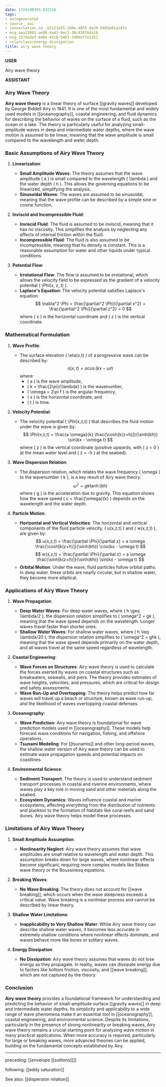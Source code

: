 ```yaml
---
date: 1724190393.032316
tags:
- autogenerated
- source__oai
- conversation_id__b5133a55-2d8e-4055-8e26-6b03e01a24fa
- msg_aaa23801-ae80-4a42-8ec1-30c438f64a1b
- msg_157dadef-840a-45cb-b482-2d0bef7e1261
- colorclass/energy-dissipation
title: airy wave theory
---
```


**USER**

Airy wave theory


**ASSISTANT**

### Airy Wave Theory

**Airy wave theory** is a linear theory of surface [[gravity waves]] developed by George Biddell Airy in 1841. It is one of the most fundamental and widely used models in [[oceanography]], coastal engineering, and fluid dynamics for describing the behavior of waves on the surface of a fluid, such as the ocean or a lake. The theory is particularly useful for analyzing small-amplitude waves in deep and intermediate water depths, where the wave motion is assumed to be linear, meaning that the wave amplitude is small compared to the wavelength and water depth.

### Basic Assumptions of Airy Wave Theory

1. **Linearization**:
   - **Small Amplitude Waves**: The theory assumes that the wave amplitude \( a \) is small compared to the wavelength \( \lambda \) and the water depth \( h \). This allows the governing equations to be linearized, simplifying the analysis.
   - **Sinusoidal Waves**: The waves are assumed to be sinusoidal, meaning that the wave profile can be described by a simple sine or cosine function.

2. **Inviscid and Incompressible Fluid**:
   - **Inviscid Fluid**: The fluid is assumed to be inviscid, meaning that it has no viscosity. This simplifies the analysis by neglecting any effects of internal friction within the fluid.
   - **Incompressible Fluid**: The fluid is also assumed to be incompressible, meaning that its density is constant. This is a reasonable assumption for water and other liquids under typical conditions.

3. **Potential Flow**:
   - **Irrotational Flow**: The flow is assumed to be irrotational, which allows the velocity field to be expressed as the gradient of a velocity potential \( \Phi(x, z, t) \).
   - **Laplace's Equation**: The velocity potential satisfies Laplace's equation:
     $$
     \nabla^2 \Phi = \frac{\partial^2 \Phi}{\partial x^2} + \frac{\partial^2 \Phi}{\partial z^2} = 0
     $$
     where \( x \) is the horizontal coordinate and \( z \) is the vertical coordinate.

### Mathematical Formulation

1. **Wave Profile**:
   - The surface elevation \( \eta(x,t) \) of a progressive wave can be described by:
     $$
     \eta(x,t) = a \cos(kx - \omega t)
     $$
     where:
     - \( a \) is the wave amplitude,
     - \( k = \frac{2\pi}{\lambda} \) is the wavenumber,
     - \( \omega = 2\pi f \) is the angular frequency,
     - \( x \) is the horizontal coordinate, and
     - \( t \) is time.

2. **Velocity Potential**:
   - The velocity potential \( \Phi(x,z,t) \) that describes the fluid motion under the wave is given by:
     $$
     \Phi(x,z,t) = \frac{a \omega}{k} \frac{\cosh[k(z+h)]}{\sinh(kh)} \sin(kx - \omega t)
     $$
     where \( z \) is the vertical coordinate (positive upwards, with \( z = 0 \) at the mean water level and \( z = -h \) at the seabed).

3. **Wave Dispersion Relation**:
   - The dispersion relation, which relates the wave frequency \( \omega \) to the wavenumber \( k \), is a key result of Airy wave theory:
     $$
     \omega^2 = gk \tanh(kh)
     $$
     where \( g \) is the acceleration due to gravity. This equation shows how the wave speed \( c = \frac{\omega}{k} \) depends on the wavelength and the water depth.

4. **Particle Motion**:
   - **Horizontal and Vertical Velocities**: The horizontal and vertical components of the fluid particle velocity, \( u(x,z,t) \) and \( w(x,z,t) \), are given by:
     $$
     u(x,z,t) = \frac{\partial \Phi}{\partial x} = a \omega \frac{\cosh[k(z+h)]}{\sinh(kh)} \cos(kx - \omega t)
     $$
     $$
     w(x,z,t) = \frac{\partial \Phi}{\partial z} = a \omega \frac{\sinh[k(z+h)]}{\sinh(kh)} \sin(kx - \omega t)
     $$
   - **Orbital Motion**: Under the wave, fluid particles follow orbital paths. In deep water, these orbits are nearly circular, but in shallow water, they become more elliptical.

### Applications of Airy Wave Theory

1. **Wave Propagation**:
   - **Deep Water Waves**: For deep water waves, where \( h \geq \lambda/2 \), the dispersion relation simplifies to \( \omega^2 = gk \), meaning that the wave speed depends on the wavelength. Longer waves travel faster than shorter ones.
   - **Shallow Water Waves**: For shallow water waves, where \( h \leq \lambda/20 \), the dispersion relation simplifies to \( \omega^2 = ghk \), meaning that the wave speed depends primarily on the water depth, and all waves travel at the same speed regardless of wavelength.

2. **Coastal Engineering**:
   - **Wave Forces on Structures**: Airy wave theory is used to calculate the forces exerted by waves on coastal structures such as breakwaters, seawalls, and piers. The theory provides estimates of wave heights, velocities, and pressures, which are critical for design and safety assessments.
   - **Wave Run-Up and Overtopping**: The theory helps predict how far waves will travel up a beach or structure, known as wave run-up, and the likelihood of waves overtopping coastal defenses.

3. **Oceanography**:
   - **Wave Prediction**: Airy wave theory is foundational for wave prediction models used in [[oceanography]]. These models help forecast wave conditions for navigation, fishing, and offshore operations.
   - **Tsunami Modeling**: For [[tsunamis]] and other long-period waves, the shallow water version of Airy wave theory can be used to estimate wave propagation speeds and potential impacts on coastlines.

4. **Environmental Science**:
   - **Sediment Transport**: The theory is used to understand sediment transport processes in coastal and riverine environments, where waves play a key role in moving sand and other materials along the seabed.
   - **Ecosystem Dynamics**: Waves influence coastal and marine ecosystems, affecting everything from the distribution of nutrients and plankton to the formation of habitats like coral reefs and sand dunes. Airy wave theory helps model these processes.

### Limitations of Airy Wave Theory

1. **Small Amplitude Assumption**:
   - **Nonlinearity Neglect**: Airy wave theory assumes that wave amplitudes are small relative to wavelength and water depth. This assumption breaks down for large waves, where nonlinear effects become significant, requiring more complex models like Stokes wave theory or the Boussinesq equations.

2. **Breaking Waves**:
   - **No Wave Breaking**: The theory does not account for [[wave breaking]], which occurs when the wave steepness exceeds a critical value. Wave breaking is a nonlinear process and cannot be described by linear theory.

3. **Shallow Water Limitations**:
   - **Inapplicability to Very Shallow Water**: While Airy wave theory can describe shallow water waves, it becomes less accurate in extremely shallow conditions where nonlinear effects dominate, and waves behave more like bores or solitary waves.

4. **Energy Dissipation**:
   - **No Dissipation**: Airy wave theory assumes that waves do not lose energy as they propagate. In reality, waves can dissipate energy due to factors like bottom friction, viscosity, and [[wave breaking]], which are not captured by the theory.

### Conclusion

**Airy wave theory** provides a foundational framework for understanding and predicting the behavior of small-amplitude surface [[gravity waves]] in deep and intermediate water depths. Its simplicity and applicability to a wide range of wave phenomena make it an essential tool in [[oceanography]], coastal engineering, and environmental science. Despite its limitations, particularly in the presence of strong nonlinearity or breaking waves, Airy wave theory remains a crucial starting point for analyzing wave motion in many practical applications. When more accuracy is required, particularly for large or breaking waves, more advanced theories can be applied, building on the fundamental concepts established by Airy.


---

preceding: [[envelope [[solitons]]]]  


following: [[eddy saturation]]

See also: [[dispersion relation]]